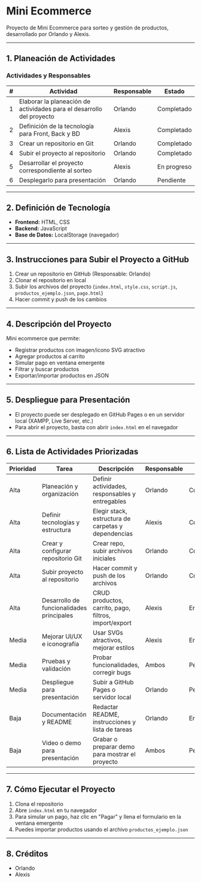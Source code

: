 # Mini Ecommerce

Proyecto de Mini Ecommerce para sorteo y gestión de productos, desarrollado por Orlando y Alexis.

---

## 1. Planeación de Actividades

### Actividades y Responsables

| # | Actividad                                                                 | Responsable | Estado     |
|---|--------------------------------------------------------------------------|-------------|------------|
| 1 | Elaborar la planeación de actividades para el desarrollo del proyecto    | Orlando     | Completado |
| 2 | Definición de la tecnología para Front, Back y BD                        | Alexis      | Completado |
| 3 | Crear un repositorio en Git                                              | Orlando     | Completado |
| 4 | Subir el proyecto al repositorio                                         | Orlando     | Completado |
| 5 | Desarrollar el proyecto correspondiente al sorteo                        | Alexis      | En progreso|
| 6 | Desplegarlo para presentación                                            | Orlando     | Pendiente  |

---

## 2. Definición de Tecnología

- **Frontend:** HTML, CSS
- **Backend:** JavaScript
- **Base de Datos:** LocalStorage (navegador)

---

## 3. Instrucciones para Subir el Proyecto a GitHub

1. Crear un repositorio en GitHub (Responsable: Orlando)
2. Clonar el repositorio en local
3. Subir los archivos del proyecto (`index.html`, `style.css`, `script.js`, `productos_ejemplo.json`, `pago.html`)
4. Hacer commit y push de los cambios

---

## 4. Descripción del Proyecto

Mini ecommerce que permite:
- Registrar productos con imagen/icono SVG atractivo
- Agregar productos al carrito
- Simular pago en ventana emergente
- Filtrar y buscar productos
- Exportar/importar productos en JSON

---

## 5. Despliegue para Presentación

- El proyecto puede ser desplegado en GitHub Pages o en un servidor local (XAMPP, Live Server, etc.)
- Para abrir el proyecto, basta con abrir `index.html` en el navegador

---

## 6. Lista de Actividades Priorizadas

| Prioridad | Tarea                                                        | Descripción                                                      | Responsable | Estado      |
|-----------|--------------------------------------------------------------|------------------------------------------------------------------|-------------|-------------|
| Alta      | Planeación y organización                                    | Definir actividades, responsables y entregables                  | Orlando     | Completado  |
| Alta      | Definir tecnologías y estructura                             | Elegir stack, estructura de carpetas y dependencias              | Alexis      | Completado  |
| Alta      | Crear y configurar repositorio Git                           | Crear repo, subir archivos iniciales                             | Orlando     | Completado  |
| Alta      | Subir proyecto al repositorio                                | Hacer commit y push de los archivos                              | Orlando     | Completado  |
| Alta      | Desarrollo de funcionalidades principales                    | CRUD productos, carrito, pago, filtros, import/export            | Alexis      | En progreso |
| Media     | Mejorar UI/UX e iconografía                                 | Usar SVGs atractivos, mejorar estilos                            | Alexis      | En progreso |
| Media     | Pruebas y validación                                         | Probar funcionalidades, corregir bugs                            | Ambos       | Pendiente   |
| Media     | Despliegue para presentación                                 | Subir a GitHub Pages o servidor local                            | Orlando     | Pendiente   |
| Baja      | Documentación y README                                       | Redactar README, instrucciones y lista de tareas                 | Orlando     | En progreso |
| Baja      | Video o demo para presentación                               | Grabar o preparar demo para mostrar el proyecto                  | Ambos       | Pendiente   |

---

## 7. Cómo Ejecutar el Proyecto

1. Clona el repositorio
2. Abre `index.html` en tu navegador
3. Para simular un pago, haz clic en "Pagar" y llena el formulario en la ventana emergente
4. Puedes importar productos usando el archivo `productos_ejemplo.json`

---

## 8. Créditos

- Orlando
- Alexis 
